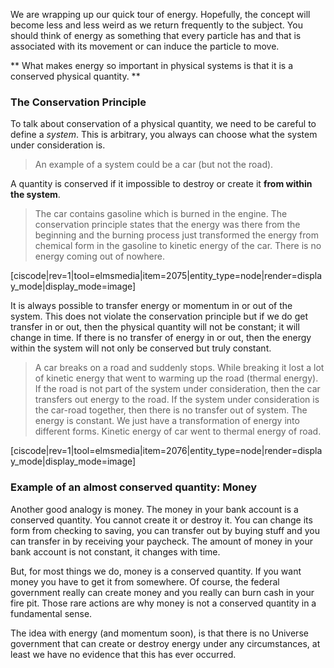 We are wrapping up our quick tour of energy. Hopefully, the concept will become less and less weird as we return frequently to the subject. You should think of energy as something that every particle has and that is associated with its movement or can induce the particle to move.

** What makes energy so important in physical systems is that it is a conserved physical quantity. **

### The Conservation Principle

To talk about conservation of a physical quantity, we need to be careful to define a _system_. This is arbitrary, you always can choose what the system under consideration is. 

>An example of a system could be a car (but not the road). 

A quantity is conserved if it impossible to destroy or create it **from within the system**.

> The car contains gasoline which is burned in the engine. The conservation principle states that the energy was there from the beginning and the burning process just transformed the energy from chemical form in the gasoline to kinetic energy of the car. There is no energy coming out of nowhere.

[ciscode|rev=1|tool=elmsmedia|item=2075|entity_type=node|render=display_mode|display_mode=image]

It is always possible to transfer energy or momentum in or out of the system. This does not violate the conservation principle but if we do get transfer in or out, then the physical quantity will not be constant; it will change in time. If there is no transfer of energy in or out, then the energy within the system will not only be conserved but truly constant.

> A car breaks on a road and suddenly stops. While breaking it lost a lot of kinetic energy that went to warming up the road (thermal energy). If the road is not part of the system under consideration, then the car transfers out energy to the road. If the system under consideration is the car-road together, then there is no transfer out of system. The energy is constant.  We just have a transformation of energy into different forms. Kinetic energy of car went to thermal energy of road. 

[ciscode|rev=1|tool=elmsmedia|item=2076|entity_type=node|render=display_mode|display_mode=image]

### Example of an almost conserved quantity: Money

Another good analogy is money. The money in your bank account is a conserved quantity. You cannot create it or destroy it. You can change its form from checking to saving, you can transfer out by buying stuff and you can transfer in by receiving your paycheck. The amount of money in your bank account is not constant, it changes with time. 

But, for most things we do, money is a conserved quantity. If you want money you have to get it from somewhere. Of course, the federal government really can create money and you really can burn cash in your fire pit. Those rare actions are why money is not a conserved quantity in a fundamental sense.

The idea with energy (and momentum soon), is that there is no Universe government that can create or destroy energy under any circumstances, at least we have no evidence that this has ever occurred.  